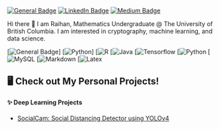<!-- badges -->
[![General Badge](https://img.shields.io/badge/website-000000?style=for-the-badge&logo=About.me&logoColor=white)](https://raihanarvi.com)
[![LinkedIn Badge](https://img.shields.io/badge/LinkedIn-0077B5?style=for-the-badge&logo=linkedin&logoColor=white)](https://www.linkedin.com/in/raihan-arvi/)
[![Medium Badge](https://img.shields.io/badge/Medium-12100E?style=for-the-badge&logo=medium&logoColor=white)](https://medium.com/@raihanarvi)
<!-- link to badge icons https://dev.to/envoy_/150-badges-for-github-pnk -->
<!-- https://simpleicons.org/ -->

Hi there 👋
I am Raihan, Mathematics Undergraduate @ The University of British Columbia. I am interested in cryptography, machine learning, and data science. 

[![General Badge](https://img.shields.io/badge/website-000000?style=for-the-badge&logo=About.me&logoColor=white)]
[![Python](https://img.shields.io/badge/Python-FFD43B?style=for-the-badge&logo=python&logoColor=blue)]
[![R](https://img.shields.io/badge/R-276DC3?style=for-the-badge&logo=r&logoColor=white)
[![Java](https://img.shields.io/badge/Java-ED8B00?style=for-the-badge&logo=openjdk&logoColor=white)
[![Tensorflow](https://img.shields.io/badge/TensorFlow-FF6F00?style=for-the-badge&logo=tensorflow&logoColor=white)
[![Python](https://img.shields.io/badge/C%2B%2B-00599C?style=for-the-badge&logo=c%2B%2B&logoColor=white)
[![MySQL](https://img.shields.io/badge/MySQL-00000F?style=for-the-badge&logo=mysql&logoColor=white)
[![Markdown](https://img.shields.io/badge/Markdown-000000?style=for-the-badge&logo=markdown&logoColor=white)
[![Latex](https://img.shields.io/badge/LaTeX-47A141?style=for-the-badge&logo=LaTeX&logoColor=white)

## 🖥️ Check out My Personal Projects!
#### ✨ Deep Learning Projects
- [SocialCam: Social Distancing Detector using YOLOv4](https://github.com/RaihanArvi/SocialCam)

<!--
**RaihanArvi/RaihanArvi** is a ✨ _special_ ✨ repository because its `README.md` (this file) appears on your GitHub profile.

Here are some ideas to get you started:

- 🔭 I’m currently working on ...
- 🌱 I’m currently learning ...
- 👯 I’m looking to collaborate on ...
- 🤔 I’m looking for help with ...
- 💬 Ask me about ...
- 📫 How to reach me: ...
- 😄 Pronouns: ...
- ⚡ Fun fact: ...
-->
